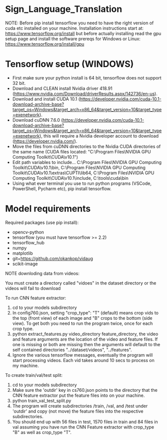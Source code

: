 # Sign_Language_Translation

NOTE: Before pip install tensorflow you need to have the right version of cuda etc installed on your machine. Installation instructions start at: https://www.tensorflow.org/install but before actually installing read the gpu setup page and install the software prereqs for Windows or Linux: https://www.tensorflow.org/install/gpu

# Tensorflow setup (WINDOWS)

- First make sure your python install is 64 bit, tensorflow does not support 32 bit.
- Download and CLEAN install Nvidia driver 418.91 (https://www.nvidia.com/Download/driverResults.aspx/142736/en-us).
- Download and install CUDA 10.1 (https://developer.nvidia.com/cuda-10.1-download-archive-base?target_os=Windows&target_arch=x86_64&target_version=10&target_type=exenetwork).
- Download cuDNN 7.6.0 (https://developer.nvidia.com/cuda-10.1-download-archive-base?target_os=Windows&target_arch=x86_64&target_version=10&target_type=exenetwork), this will require a Nvidia developer account to download (https://developer.nvidia.com/).
- Move the files from cuDNN directories to the Nvidia CUDA directories of the same name (CUDA files located: "C:\Program Files\NVIDIA GPU Computing Toolkit\CUDA\v10.1")
- Edit path variables to include...
  C:\Program Files\NVIDIA GPU Computing Toolkit\CUDA\v10.1\bin,
  C:\Program Files\NVIDIA GPU Computing Toolkit\CUDA\v10.1\extras\CUPTI\lib64,
  C:\Program Files\NVIDIA GPU Computing Toolkit\CUDA\v10.1\include,
  C:\tools\cuda\bin
- Using what ever terminal you use to run python programs (VSCode, PowerShell, Pycharm etc), pip install tensorflow.

# Model requirements

Required packages (use pip install):

- opencv-python
- tensorflow (you must have tensorflow >= 2.2)
- tensorflow_hub
- numpy
- matplotlib
- git+https://github.com/okankop/vidaug
- scikit-image

NOTE downloding data from videos:

You must create a directory called "vidoes" in the dataset directory or the videos will fail to download

To run CNN feature extractor:

1. cd to your models subdirectory
2. In config760.json, setting "crop_type": "T" (default) means crop vids to the top (front view) of each image and "B" crops to the bottom (side view). To get both you need to run the program twice, once for each crop type.
4. python extract_features.py video_directory feature_directory, the video and feature arguments are the location of the video and feature files. If one is missing or both are missing then the arguments will default to the self contained directories "../dataset/videos", "../features".
5. Ignore the various tensorflow messages, eventually the program will start processing videos. Each vid takes around 10 secs to process on my machine.


To create train/val/test split:
1. cd to your models subdirectory
2. Make sure the 'outdir' key in cs760.json points to the directory that the CNN feature extractor put the feature files into on your machine.
3. python train_val_test_split.py
4. The program will create subdirectories /train, /val, and /test under 'outdir' and copy (not move) the feature files into the respective subdirectories.
5. You should end up with 56 files in test, 1570 files in train and 84 files in val assuming you have run the CNN Feature extractor with crop_type "B" as well as crop_type "T".



